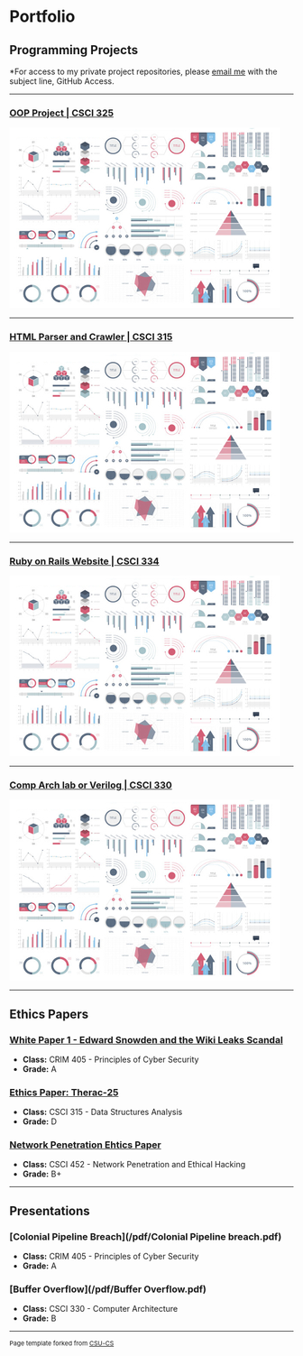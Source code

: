 Portfolio
=========

Programming Projects
--------------------

*For access to my private project repositories, please [email me](mailto:example@csustudent.net?subject=GitHub%20Access) with the subject line, GitHub Access.

---
### [OOP Project | CSCI 325](https://github.com/WalkerPoston/OOP-Project)

![Project 1 Thumbnail Name](images/dummy_thumbnail.jpg)

---
### [HTML Parser and Crawler | CSCI 315]()

![Project 2 Thumbnail Name](images/dummy_thumbnail.jpg)

---
### [Ruby on Rails Website | CSCI 334](project1)

![Project 3 Thumbnail Name](images/dummy_thumbnail.jpg)

---
### [Comp Arch lab or Verilog | CSCI 330](project1)

![Project 4 Thumbnail Name](images/dummy_thumbnail.jpg)

---

Ethics Papers
-------------

### [White Paper 1 - Edward Snowden and the Wiki Leaks Scandal](/pdf/White_Paper_1_Edward_Snowden.pdf)

-   **Class:** CRIM 405 - Principles of Cyber Security
-   **Grade:** A

### [Ethics Paper: Therac-25](/pdf/Ethics_Paper.pdf)

-   **Class:** CSCI 315 - Data Structures Analysis
-   **Grade:** D

### [Network Penetration Ehtics Paper](/pdf/Network_Pen_Ethics_Paper.pdf)

-   **Class:** CSCI 452 - Network Penetration and Ethical Hacking
-   **Grade:** B+

---

Presentations
-------------

### [Colonial Pipeline Breach](/pdf/Colonial Pipeline breach.pdf)

- **Class:** CRIM 405 - Principles of Cyber Security
- **Grade:** A


### [Buffer Overflow](/pdf/Buffer Overflow.pdf)

- **Class:** CSCI 330 - Computer Architecture
- **Grade:** B

---

<p style="font-size:11px">Page template forked from <a href="https://github.com/csu-cs/csci-portfolio">CSU-CS</a></p>
<!-- Remove above link if you don't want to attributive -->
